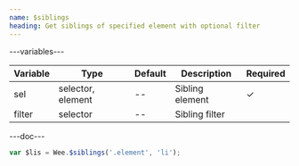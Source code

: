 ```yaml
---
name: $siblings
heading: Get siblings of specified element with optional filter
---
```


---variables---

| Variable | Type              | Default | Description     | Required |
| -------- | ----------------- | ------- | --------------- | -------- |
| sel      | selector, element | --      | Sibling element | &#10003; |
| filter   | selector          | --      | Sibling filter  |          |

---doc---

```javascript
var $lis = Wee.$siblings('.element', 'li');
```